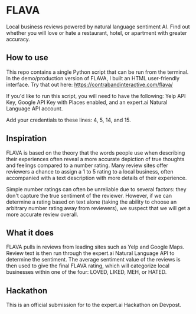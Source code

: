 # FLAVA
Local business reviews powered by natural language sentiment AI. Find out whether you will love or hate a restaurant, hotel, or apartment with greater accuracy.

## How to use

This repo contains a single Python script that can be run from the terminal. In the demo/production version of FLAVA, I built an HTML user-friendly interface. Try that out here: https://contrabandinteractive.com/flava/

If you'd like to run this script, you will need to have the following:
Yelp API Key, Google API Key with Places enabled, and an expert.ai Natural Language API account.

Add your credentials to these lines: 4, 5, 14, and 15.

## Inspiration

FLAVA is based on the theory that the words people use when describing their experiences often reveal a more accurate depiction of true thoughts and feelings compared to a number rating.  Many review sites offer reviewers a chance to assign a 1 to 5 rating to a local business, often accompanied with a text description with more details of their experience.

Simple number ratings can often be unreliable due to several factors: they don't capture the true sentiment of the reviewer. However, if we can determine a rating based on text alone (taking the ability to choose an arbitrary number rating away from reviewers), we suspect that we will get a more accurate review overall. 

## What it does

FLAVA pulls in reviews from leading sites such as Yelp and Google Maps. Review text is then run through the expert.ai Natural Language API to determine the sentiment. The average sentiment value of the reviews is then used to give the final FLAVA rating, which will categorize local businesses within one of the four: LOVED, LIKED, MEH, or HATED.

## Hackathon

This is an official submission for to the expert.ai Hackathon on Devpost.
